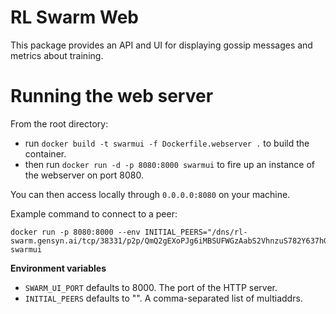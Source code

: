 # RL Swarm Web

This package provides an API and UI for displaying gossip messages and metrics about training.

# Running the web server
From the root directory:
- run `docker build -t swarmui -f Dockerfile.webserver .` to build the container.
- then run `docker run -d -p 8080:8000 swarmui` to fire up an instance of the webserver on port 8080.

You can then access locally through `0.0.0.0:8080` on your machine.

Example command to connect to a peer:
```
docker run -p 8080:8000 --env INITIAL_PEERS="/dns/rl-swarm.gensyn.ai/tcp/38331/p2p/QmQ2gEXoPJg6iMBSUFWGzAabS2VhnzuS782Y637hGjfsRJ" swarmui
```

**Environment variables**
- `SWARM_UI_PORT` defaults to 8000. The port of the HTTP server.
- `INITIAL_PEERS` defaults to "". A comma-separated list of multiaddrs.